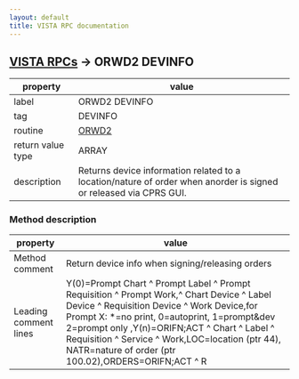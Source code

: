 ```yaml
---
layout: default
title: VISTA RPC documentation
---
```




## [VISTA RPCs](TableOfContent.md) &#8594; ORWD2 DEVINFO 

 property | value 
--- | --- 
 label | ORWD2 DEVINFO
 tag | DEVINFO
 routine | [ORWD2](http://code.osehra.org/dox/Routine_ORWD2_source.html)
 return value type | ARRAY
 description | Returns device information related to a location/nature of order when anorder is signed or released via CPRS GUI.


### Method description

 property | value 
--- | --- 
 Method comment | Return device info when signing/releasing orders
 Leading comment lines | Y(0)=Prompt Chart ^ Prompt Label ^ Prompt Requisition ^ Prompt Work,^ Chart Device ^ Label Device ^ Requisition Device ^ Work Device,for Prompt X: *=no print, 0=autoprint, 1=prompt&dev 2=prompt only ,Y(n)=ORIFN;ACT ^ Chart ^ Label ^ Requisition ^ Service ^ Work,LOC=location (ptr 44), NATR=nature of order (ptr 100.02),ORDERS=ORIFN;ACT ^ R | S | E (released, signed, error)